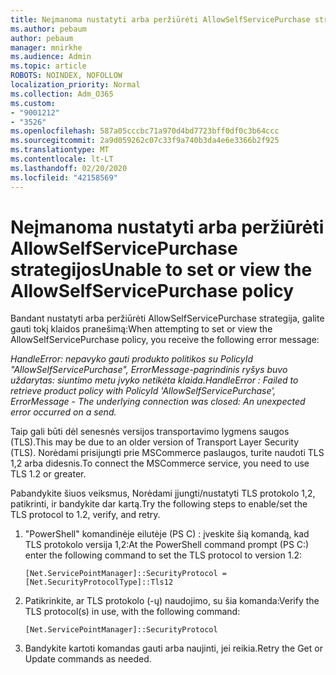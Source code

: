 ```yaml
---
title: Neįmanoma nustatyti arba peržiūrėti AllowSelfServicePurchase strategijos
ms.author: pebaum
author: pebaum
manager: mnirkhe
ms.audience: Admin
ms.topic: article
ROBOTS: NOINDEX, NOFOLLOW
localization_priority: Normal
ms.collection: Adm_O365
ms.custom:
- "9001212"
- "3526"
ms.openlocfilehash: 587a05cccbc71a970d4bd7723bff0df0c3b64ccc
ms.sourcegitcommit: 2a9d059262c07c33f9a740b3da4e6e3366b2f925
ms.translationtype: MT
ms.contentlocale: lt-LT
ms.lasthandoff: 02/20/2020
ms.locfileid: "42158569"
---
```

# <a name="unable-to-set-or-view-the-allowselfservicepurchase-policy"></a><span data-ttu-id="17187-102">Neįmanoma nustatyti arba peržiūrėti AllowSelfServicePurchase strategijos</span><span class="sxs-lookup"><span data-stu-id="17187-102">Unable to set or view the AllowSelfServicePurchase policy</span></span>

<span data-ttu-id="17187-103">Bandant nustatyti arba peržiūrėti AllowSelfServicePurchase strategija, galite gauti tokį klaidos pranešimą:</span><span class="sxs-lookup"><span data-stu-id="17187-103">When attempting to set or view the AllowSelfServicePurchase policy, you receive the following error message:</span></span>

<span data-ttu-id="17187-104">*HandleError: nepavyko gauti produkto politikos su PolicyId "AllowSelfServicePurchase", ErrorMessage-pagrindinis ryšys buvo uždarytas: siuntimo metu įvyko netikėta klaida.*</span><span class="sxs-lookup"><span data-stu-id="17187-104">*HandleError : Failed to retrieve product policy with PolicyId 'AllowSelfServicePurchase', ErrorMessage - The underlying connection was closed: An unexpected error occurred on a send.*</span></span>

<span data-ttu-id="17187-105">Taip gali būti dėl senesnės versijos transportavimo lygmens saugos (TLS).</span><span class="sxs-lookup"><span data-stu-id="17187-105">This may be due to an older version of Transport Layer Security (TLS).</span></span> <span data-ttu-id="17187-106">Norėdami prisijungti prie MSCommerce paslaugos, turite naudoti TLS 1,2 arba didesnis.</span><span class="sxs-lookup"><span data-stu-id="17187-106">To connect the MSCommerce service, you need to use TLS 1.2 or greater.</span></span>  

<span data-ttu-id="17187-107">Pabandykite šiuos veiksmus, Norėdami įjungti/nustatyti TLS protokolo 1,2, patikrinti, ir bandykite dar kartą.</span><span class="sxs-lookup"><span data-stu-id="17187-107">Try the following steps to enable/set the TLS protocol to 1.2, verify, and retry.</span></span>
 1. <span data-ttu-id="17187-108">"PowerShell" komandinėje eilutėje (PS C\) : įveskite šią komandą, kad TLS protokolo versija 1,2:</span><span class="sxs-lookup"><span data-stu-id="17187-108">At the PowerShell command prompt (PS C:\) enter the following command to set the TLS protocol to version 1.2:</span></span>

    `[Net.ServicePointManager]::SecurityProtocol = [Net.SecurityProtocolType]::Tls12`

2. <span data-ttu-id="17187-109">Patikrinkite, ar TLS protokolo (-ų) naudojimo, su šia komanda:</span><span class="sxs-lookup"><span data-stu-id="17187-109">Verify the TLS protocol(s) in use, with the following command:</span></span>

    `[Net.ServicePointManager]::SecurityProtocol` 

3. <span data-ttu-id="17187-110">Bandykite kartoti komandas gauti arba naujinti, jei reikia.</span><span class="sxs-lookup"><span data-stu-id="17187-110">Retry the Get or Update commands as needed.</span></span>

